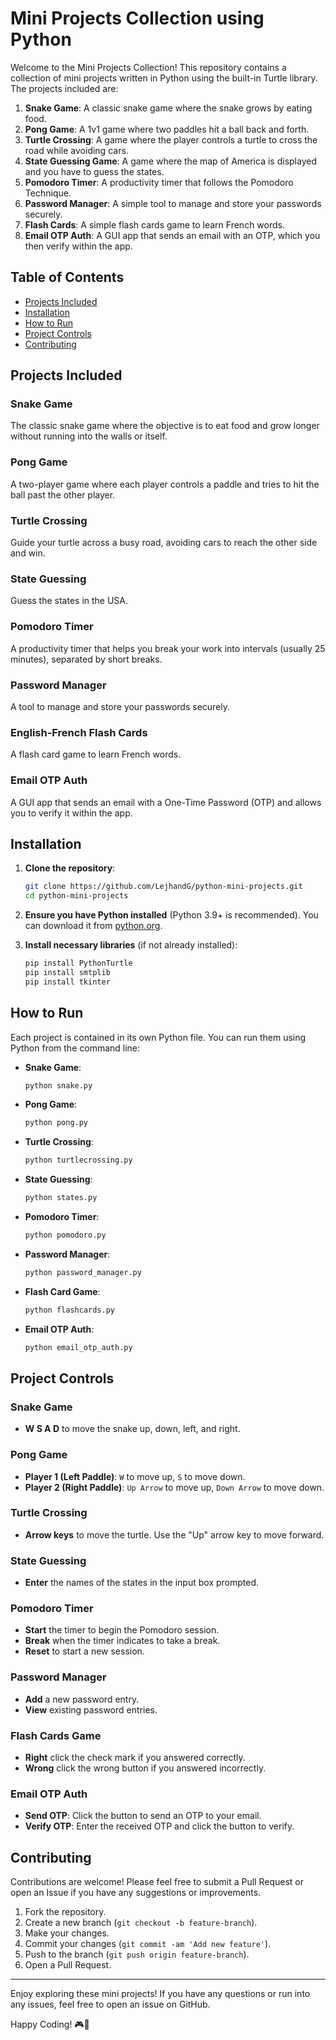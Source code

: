 # Mini Projects Collection using Python

Welcome to the Mini Projects Collection! This repository contains a collection of mini projects written in Python using the built-in Turtle library. The projects included are:

1. **Snake Game**: A classic snake game where the snake grows by eating food.
2. **Pong Game**: A 1v1 game where two paddles hit a ball back and forth.
3. **Turtle Crossing**: A game where the player controls a turtle to cross the road while avoiding cars.
4. **State Guessing Game**: A game where the map of America is displayed and you have to guess the states.
5. **Pomodoro Timer**: A productivity timer that follows the Pomodoro Technique.
6. **Password Manager**: A simple tool to manage and store your passwords securely.
7. **Flash Cards**: A simple flash cards game to learn French words.
8. **Email OTP Auth**: A GUI app that sends an email with an OTP, which you then verify within the app.

## Table of Contents
- [Projects Included](#projects-included)
- [Installation](#installation)
- [How to Run](#how-to-run)
- [Project Controls](#project-controls)
- [Contributing](#contributing)

## Projects Included

### Snake Game
The classic snake game where the objective is to eat food and grow longer without running into the walls or itself.

### Pong Game
A two-player game where each player controls a paddle and tries to hit the ball past the other player.

### Turtle Crossing
Guide your turtle across a busy road, avoiding cars to reach the other side and win.

### State Guessing
Guess the states in the USA.

### Pomodoro Timer
A productivity timer that helps you break your work into intervals (usually 25 minutes), separated by short breaks.

### Password Manager
A tool to manage and store your passwords securely.

### English-French Flash Cards
A flash card game to learn French words.

### Email OTP Auth
A GUI app that sends an email with a One-Time Password (OTP) and allows you to verify it within the app.

## Installation

1. **Clone the repository**:
    ```sh
    git clone https://github.com/LejhandG/python-mini-projects.git
    cd python-mini-projects
    ```

2. **Ensure you have Python installed** (Python 3.9+ is recommended). You can download it from [python.org](https://www.python.org/).

3. **Install necessary libraries** (if not already installed):
    ```sh
    pip install PythonTurtle
    pip install smtplib
    pip install tkinter
    ```

## How to Run

Each project is contained in its own Python file. You can run them using Python from the command line:

- **Snake Game**:
    ```sh
    python snake.py
    ```

- **Pong Game**:
    ```sh
    python pong.py
    ```

- **Turtle Crossing**:
    ```sh
    python turtlecrossing.py
    ```

- **State Guessing**:
    ```sh
    python states.py
    ```

- **Pomodoro Timer**:
    ```sh
    python pomodoro.py
    ```

- **Password Manager**:
    ```sh
    python password_manager.py
    ```

- **Flash Card Game**:
    ```sh
    python flashcards.py
    ```

- **Email OTP Auth**:
    ```sh
    python email_otp_auth.py
    ```

## Project Controls

### Snake Game
- **W S A D** to move the snake up, down, left, and right.

### Pong Game
- **Player 1 (Left Paddle)**: `W` to move up, `S` to move down.
- **Player 2 (Right Paddle)**: `Up Arrow` to move up, `Down Arrow` to move down.

### Turtle Crossing
- **Arrow keys** to move the turtle. Use the "Up" arrow key to move forward.

### State Guessing
- **Enter** the names of the states in the input box prompted.

### Pomodoro Timer
- **Start** the timer to begin the Pomodoro session.
- **Break** when the timer indicates to take a break.
- **Reset** to start a new session.

### Password Manager
- **Add** a new password entry.
- **View** existing password entries.

### Flash Cards Game
- **Right** click the check mark if you answered correctly.
- **Wrong** click the wrong button if you answered incorrectly.

### Email OTP Auth
- **Send OTP**: Click the button to send an OTP to your email.
- **Verify OTP**: Enter the received OTP and click the button to verify.

## Contributing

Contributions are welcome! Please feel free to submit a Pull Request or open an Issue if you have any suggestions or improvements.

1. Fork the repository.
2. Create a new branch (`git checkout -b feature-branch`).
3. Make your changes.
4. Commit your changes (`git commit -am 'Add new feature'`).
5. Push to the branch (`git push origin feature-branch`).
6. Open a Pull Request.

---

Enjoy exploring these mini projects! If you have any questions or run into any issues, feel free to open an issue on GitHub.

Happy Coding! 🎮🐢